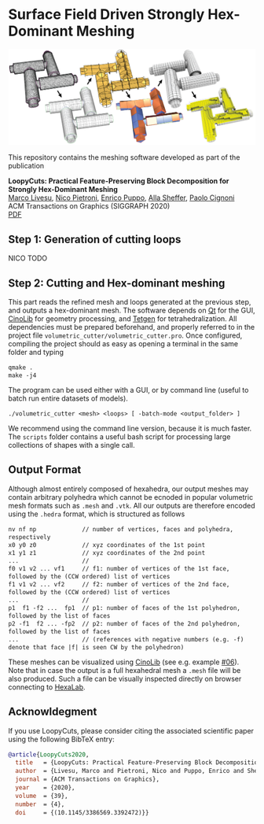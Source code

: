 # Surface Field Driven Strongly Hex-Dominant Meshing

<p align="center"><img src="LoopyCuts.jpg" width="700"></p>

This repository contains the meshing software developed as part of the publication

**LoopyCuts: Practical Feature-Preserving Block Decomposition for Strongly Hex-Dominant Meshing**<br>
[Marco Livesu](http://pers.ge.imati.cnr.it/livesu/), 
[Nico Pietroni](http://vcg.isti.cnr.it/~pietroni/), 
[Enrico Puppo](https://www.disi.unige.it/person/PuppoE/), 
[Alla Sheffer](http://www.cs.ubc.ca/%7Esheffa/), 
[Paolo Cignoni](http://vcg.isti.cnr.it/~cignoni/)<br>
ACM Transactions on Graphics (SIGGRAPH 2020)<br>
[PDF](http://pers.ge.imati.cnr.it/livesu/papers/LPPSC20/LPPSC20.pdf)

## Step 1: Generation of cutting loops
NICO TODO

## Step 2: Cutting and Hex-dominant meshing
This part reads the refined mesh and loops generated at the previous step, and outputs a hex-dominant mesh. The software depends on [Qt](https://www.qt.io/download) for the GUI, [CinoLib](https://github.com/mlivesu/cinolib) for geometry processing, and [Tetgen](http://wias-berlin.de/software/tetgen/) for tetrahedralization. All dependencies must be prepared beforehand, and properly referred to in the project file `volumetric_cutter/volumetric_cutter.pro`. Once configured, compiling the project should as easy as opening a terminal in the same folder and typing
```
qmake .
make -j4
```
The program can be used either with a GUI, or by command line (useful to batch run entire datasets of models). 
```
./volumetric_cutter <mesh> <loops> [ -batch-mode <output_folder> ]
```
We recommend using the command line version, because it is much faster. The `scripts` folder contains a useful bash script for processing large collections of shapes with a single call.

## Output Format
Although almost entirely composed of hexahedra, our output meshes may contain arbitrary polyhedra which cannot be ecnoded in popular volumetric mesh formats such as `.mesh` and `.vtk`. All our outputs are therefore encoded using the `.hedra` format, which is structured as follows
```
nv nf np             // number of vertices, faces and polyhedra, respectively
x0 y0 z0             // xyz coordinates of the 1st point 
x1 y1 z1             // xyz coordinates of the 2nd point
...                  // 
f0 v1 v2 ... vf1     // f1: number of vertices of the 1st face, followed by the (CCW ordered) list of vertices
f1 v1 v2 ... vf2     // f2: number of vertices of the 2nd face, followed by the (CCW ordered) list of vertices
...                  //
p1  f1 -f2 ...  fp1  // p1: number of faces of the 1st polyhedron, followed by the list of faces
p2 -f1  f2 ... -fp2  // p2: number of faces of the 2nd polyhedron, followed by the list of faces
...                  // (references with negative numbers (e.g. -f) denote that face |f| is seen CW by the polyhedron)
```
These meshes can be visualized using [CinoLib](https://github.com/mlivesu/cinolib) (see e.g. example [#06](https://github.com/mlivesu/cinolib/tree/master/examples/06_base_app_polyhedralmesh)). Note that in case the output is a full hexahedral mesh a `.mesh` file will be also produced. Such a file can be visually inspected directly on browser connecting to [HexaLab](https://www.hexalab.net).

## Acknowldegment
If you use LoopyCuts, please consider citing the associated scientific paper using the following 
BibTeX entry:

```bibtex
@article{LoopyCuts2020,
  title   = {LoopyCuts: Practical Feature-Preserving Block Decomposition for Strongly Hex-Dominant Meshing},
  author  = {Livesu, Marco and Pietroni, Nico and Puppo, Enrico and Sheffer, Alla and Cignoni, Paolo},
  journal = {ACM Transactions on Graphics},
  year    = {2020},
  volume  = {39},
  number  = {4},
  doi     = {(10.1145/3386569.3392472)}}
```

